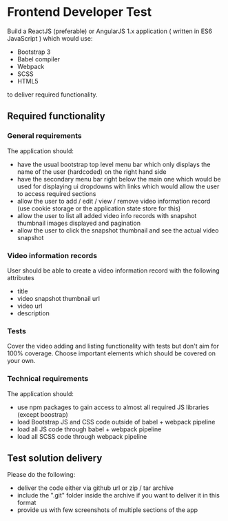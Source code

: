 # Frontend Developer Test

Build a ReactJS (preferable) or AngularJS 1.x application ( written in ES6 JavaScript )
which would use:
- Bootstrap 3
- Babel compiler
- Webpack
- SCSS
- HTML5

to deliver required functionality.

## Required functionality

### General requirements

The application should:
- have the usual bootstrap top level menu bar which only displays the name of the user (hardcoded) on the right hand side
- have the secondary menu bar right below the main one which would be used for
 displaying ui dropdowns with links which would allow the user to access required sections
- allow the user to add / edit / view / remove video information record (use cookie storage or the application state store for this)
- allow the user to list all added video info records with snapshot thumbnail images displayed and pagination
- allow the user to click the snapshot thumbnail and see the actual video snapshot

### Video information records

User should be able to create a video information record with the following attributes
 - title
 - video snapshot thumbnail url
 - video url
 - description

### Tests

Cover the video adding and listing functionality with tests but don't aim for 100% coverage.
Choose important elements which should be covered on your own.

### Technical requirements

The application should:
- use npm packages to gain access to almost all required JS libraries (except boostrap)
- load Bootstrap JS and CSS code outside of babel + webpack pipeline
- load all JS code through babel + webpack pipeline
- load all SCSS code through webpack pipeline


## Test solution delivery

Please do the following:
- deliver the code either via github url or zip / tar archive
- include the ".git" folder inside the archive if you want to deliver it in this format
- provide us with few screenshots of multiple sections of the app

